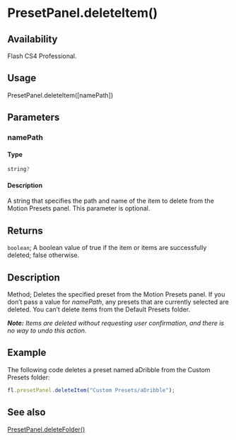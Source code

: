 # PresetPanel.deleteItem()

## Availability

Flash CS4 Professional.

## Usage

PresetPanel.deleteItem([namePath])

## Parameters

### **namePath**

#### Type

```typescript
string?
```

#### Description

A string that specifies the path and name of the item to delete from the Motion Presets panel. This parameter is optional.

## Returns

`boolean`; A boolean value of true if the item or items are successfully deleted; false otherwise.

## Description

Method; Deletes the specified preset from the Motion Presets panel. If you don’t pass a value for *namePath*, any presets that are currently selected are deleted. You can’t delete items from the Default Presets folder.

***Note:** Items are deleted without requesting user confirmation, and there is no way to undo this action.*

## Example

The following code deletes a preset named aDribble from the Custom Presets folder:

```javascript
fl.presetPanel.deleteItem("Custom Presets/aDribble");
```

## See also

[PresetPanel.deleteFolder()](../PresetPanel_object/PresetPanel2.md)
